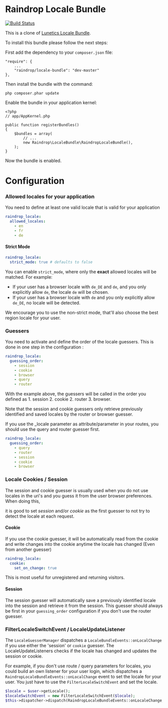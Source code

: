 # Raindrop Locale Bundle #

[![Build Status](https://travis-ci.org/raindropdevs/RaindropLocaleBundle.png?branch=master)](https://travis-ci.org/raindropdevs/RaindropLocaleBundle)

This is a clone of [Lunetics Locale Bundle](https://github.com/lunetics/LocaleBundle).

To install this bundle please follow the next steps:

First add the dependency to your `composer.json` file:

    "require": {
        ...
        "raindrop/locale-bundle": "dev-master"
    },

Then install the bundle with the command:

    php composer.phar update

Enable the bundle in your application kernel:

    <?php
    // app/AppKernel.php

    public function registerBundles()
    {
        $bundles = array(
            // ...
            new Raindrop\LocaleBundle\RaindropLocaleBundle(),
        );
    }

Now the bundle is enabled.

# Configuration

### Allowed locales for your application

You need to define at least one valid locale that is valid for your application

``` yaml
raindrop_locale:
  allowed_locales:
    - en
    - fr
    - de
```

#### Strict Mode

``` yaml
raindrop_locale:
  strict_mode: true # defaults to false
```
You can enable `strict_mode`, where only the **exact** allowed locales will be matched. For example:

* If your user has a browser locale with `de_DE` and `de`, and you only explicitly allow `de`, the locale `de` will be chosen.
* If your user has a browser locale with `de` and you only explicitly allow `de_DE`, no locale will be detected.

We encourage you to use the non-strict mode, that'll also choose the best region locale for your user.

### Guessers

You need to activate and define the order of the locale guessers. This is done in one step in the configuration :

``` yaml
raindrop_locale:
  guessing_order:
    - session
    - cookie
    - browser
    - query
    - router
```
With the example above, the guessers will be called in the order you defined as 1. session 2. cookie 2. router 3. browser.

Note that the session and cookie guessers only retrieve previously identified and saved locales by the router or browser guesser.

If you use the _locale parameter as attribute/parameter in your routes, you should use the query and router guesser first.

``` yaml
raindrop_locale:
  guessing_order:
    - query
    - router
    - session
    - cookie
    - browser
```

### Locale Cookies / Session 

The session and cookie guesser is usually used when you do not use locales in the uri's and you guess it from the user browser preferences. When doing this,

 it is good to set *session* and/or *cookie* as the first guesser to not try to detect the locale at each request.

#### Cookie
If you use the cookie guesser, it will be automatically read from the cookie and write changes into the cookie anytime the locale has changed (Even from another guesser)

``` yaml
raindrop_locale:
  cookie:
    set_on_change: true
```
This is most useful for unregistered and returning visitors.

#### Session

The session guesser will automatically save a previously identified locale into the session and retrieve it from the session. This guesser should always be first in your `guessing_order` configuration if you don't use the router guesser.

### FilterLocaleSwitchEvent / LocaleUpdateListener
The `LocaleGuesserManager` dispatches a `LocaleBundleEvents::onLocalChange` if you use either the 'session' or `cookie` guesser. The LocaleUpdateListeners checks if the locale has changed and updates the session or cookie.


For example, if you don't use route / query parameters for locales, you could build an own listener for your user login, which dispatches a `RaindropLocaleBundleEvents::onLocalChange` event to set the locale for your user. You just have to use the `FilterLocaleSwitchEvent` and set the locale.

``` php
$locale = $user->getLocale();
$localeSwitchEvent = new FilterLocaleSwitchEvent($locale);
$this->dispatcher->dispatch(RaindropLocaleBundleEvents::onLocaleChange, $localeSwitchEvent);
```